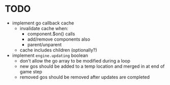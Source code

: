 # TODO #

* implement go callback cache
    * invalidate cache when:
        * component.$on() calls
        * add/remove components also
        * parent/unparent 
    * cache includes children (optionally?)
* implement `engine.updating` boolean
    * don't allow the go array to be modified during a loop
    * new gos should be added to a temp location and merged in at end of game step
    * removed gos should be removed after updates are completed